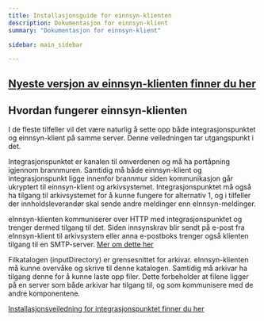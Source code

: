 ```yaml
---
title: Installasjonsguide for einnsyn-klienten
description: Dokumentasjon for einnsyn-klient
summary: "Dokumentasjon for einnsyn-klient"

sidebar: main_sidebar

---
```


## [Nyeste versjon av einnsyn-klienten finner du her](https://github.com/difi/einnsyn-klient/releases/)

## Hvordan fungerer einnsyn-klienten

I de fleste tilfeller vil det være naturlig å sette opp både integrasjonspunktet og einnsyn-klient på samme server. Denne veiledningen tar utgangspunkt i det. 

Integrasjonspunktet er kanalen til omverdenen og må ha portåpning igjennom brannmuren. Samtidig må både einnsyn-klient og integrasjonspunkt ligge innenfor brannmur siden kommunikasjon går ukryptert til einnsyn-klient og arkivsystemet. Integrasjonspunktet må også ha tilgang til arkivsystemet for å kunne fungere for alternativ 1, og i tilfeller der innholdsleverandør skal sende andre meldinger enn eInnsyn-meldinger. 

eInnsyn-klienten kommuniserer over HTTP med integrasjonspunktet og trenger dermed tilgang til det. Siden innsynskrav blir sendt på e-post fra eInnsyn-klient til arkivsystem eller anna e-postboks trenger også klienten tilgang til en SMTP-server. [Mer om dette her]({{site.baseurl}}/docs/eInnsyn/einnsyn_innsynskrav)

Filkatalogen (inputDirectory) er grensesnittet for arkivar. eInnsyn-klienten må kunne overvåke og skrive til denne katalogen. Samtidig må arkivar ha tilgang denne for å kunne laste opp filer. Dette forbeholder at filene ligger på en server som både arkivar har tilgang til, og som kommunisere med de andre komponentene. 

[Installasjonsveiledning for integrasjonspunktet finner du her]({{site.baseurl}}/docs/eFormidling/installasjon/eformidling_download_ip)

